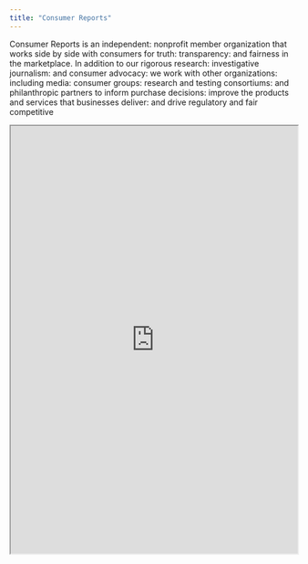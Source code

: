 ```yaml
---
title: "Consumer Reports"
---
```


Consumer Reports is an independent: nonprofit member organization that works side by side with consumers for truth: transparency: and fairness in the marketplace. In addition to our rigorous research: investigative journalism: and consumer advocacy: we work with other organizations: including media: consumer groups: research and testing consortiums: and philanthropic partners to inform purchase decisions: improve the products and services that businesses deliver: and drive regulatory and fair competitive

<iframe height="750" width="100%" src="https://ewelton.github.io/ktest/wiki.html#Consumer%20Reports"></iframe>
